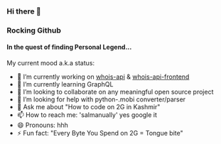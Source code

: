 ### Hi there 👋
### Rocking Github
#### In the quest of finding Personal Legend...
<!--
**hotheadhacker/hotheadhacker** is a ✨ _special_ ✨ repository because its `README.md` (this file) appears on your GitHub profile.
-->
My current mood a.k.a status:

- 🔭 I’m currently working on [whois-api](https://github.com/hotheadhacker/whois-api) & [whois-api-frontend](https://github.com/hotheadhacker/whois-api-frontend)
- 🌱 I’m currently learning GraphQL
- 👯 I’m looking to collaborate on any meaningful open source project
- 🤔 I’m looking for help with python-.mobi converter/parser
- 💬 Ask me about "How to code on 2G in Kashmir"
- 📫 How to reach me: 'salmanually' yes google it 
- 😄 Pronouns: hhh
- ⚡ Fun fact: "Every Byte You Spend on 2G = Tongue bite"

